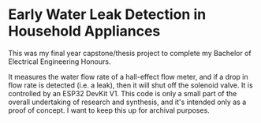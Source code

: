 # Early Water Leak Detection in Household Appliances
This was my final year capstone/thesis project to complete my Bachelor of Electrical Engineering Honours.

It  measures the water flow rate of a hall-effect flow meter, and if a drop in flow rate is detected (i.e. a leak), then it will shut off the solenoid valve. It is controlled by an ESP32 DevKit V1. This code is only a small part of the overall undertaking of research and synthesis, and it's intended only as a proof of concept. I want to keep this up for archival purposes.


